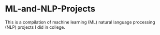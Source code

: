 # ML-and-NLP-Projects
This is a compilation of machine learning (ML) natural language processing (NLP) projects I did in college.
